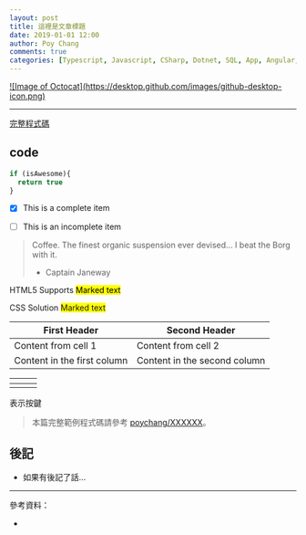 ```yaml
---
layout: post
title: 這裡是文章標題
date: 2019-01-01 12:00
author: Poy Chang
comments: true
categories: [Typescript, Javascript, CSharp, Dotnet, SQL, App, Angular, WebAPI, Azure, Develop, Bot, IoT, Docker, PowerShell, Tools, Test, Note, Uncategorized]
---
```


<a href="https://desktop.github.com/images/github-desktop-icon.png" target="_blank">
  ![Image of Octocat](https://desktop.github.com/images/github-desktop-icon.png)
</a>

----------

[完整程式碼](#code)

## code

```javascript
if (isAwesome){
  return true
}
```

- [x] This is a complete item
- [ ] This is an incomplete item


> Coffee. The finest organic suspension ever devised... I beat the Borg with it.
> - Captain Janeway

HTML5 Supports
<mark>Marked text</mark>

CSS Solution
<span style="background-color: #FFFF00">Marked text</span>

First Header | Second Header
------------ | -------------
Content from cell 1 | Content from cell 2
Content in the first column | Content in the second column

<table class="table table-striped">
<thead>
  <tr>
    <th></th>
    <th></th>
    <th></th>
  </tr>
</thead>
<tbody>
  <tr>
    <td></td>
    <td></td>
    <td></td>
  </tr>
</tbody>
</table>

<kbd>表示按鍵</kbd>

>本篇完整範例程式碼請參考 [poychang/XXXXXX](https://github.com/poychang/XXXXXX)。

## 後記

* 如果有後記了話...

----------

參考資料：

* []()
